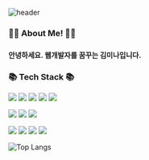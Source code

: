 ![header](https://capsule-render.vercel.app/api?type=Venom&color=auto&height=200&section=header&text=I%20am%20Mina.&fontSize=70)

<h3>🙋‍♀️ About Me! 🙋‍♀️<h3>
<h4>안녕하세요. 웹개발자를 꿈꾸는 김미나입니다.</h4>


<h3>📚 Tech Stack 📚</h3>
  <p>
    <img src="https://img.shields.io/badge/HTML5-E34F26?style=flat-square&logo=html5&logoColor=white"/>
    <img src="https://img.shields.io/badge/CSS3-1572B6?style=flat-square&logo=css&logoColor=white"/>
    <img src="https://img.shields.io/badge/JAVASCRIPT-F7DF1E?style=flat-square&logo=javascript&logoColor=white"/>
    <img src="https://img.shields.io/badge/REACT-61DAFB?style=flat-square&logo=react&logoColor=white"/>
    <img src="https://img.shields.io/badge/BOOTSTRAP-7952B3?style=flat-square&logo=bootstrap&logoColor=white"/>
  </p>
  <p>
    <img src="https://img.shields.io/badge/JAVA-%23ED8B00?style=flat-square&&logo=openjdk&logoColor=white"/>
    <img src="https://img.shields.io/badge/SPRING BOOT-6DB33F?style=flat-square&logo=springboot&logoColor=white"/>
    <img src="https://img.shields.io/badge/MYSQL-4479A1?style=flat-square&logo=mysql&logoColor=white"/>
  </p>
  <p>
    <img src="https://img.shields.io/badge/GITHUB-181717?style=flat-square&logo=github&logoColor=white"/>
    <img src="https://img.shields.io/badge/DISCORD-5865F2?style=flat-square&logo=discord&logoColor=white"/>
    <img src="https://img.shields.io/badge/SLACK-4A154B?style=flat-square&logo=slack&logoColor=white"/>
    <img src="https://img.shields.io/badge/NOTION-000000?style=flat-square&logo=notion&logoColor=white"/>
  </p>



  ![Top Langs](https://github-readme-stats.vercel.app/api/top-langs/?username=mina7038&layout=compact) 
 



